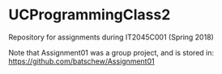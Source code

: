 # UCProgrammingClass2
Repository for assignments during IT2045C001 (Spring 2018)

Note that Assignment01 was a group project, and is stored in: https://github.com/batschew/Assignment01
